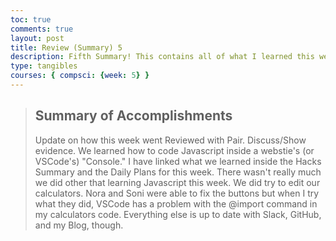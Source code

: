 ```yaml
---
toc: true
comments: true
layout: post
title: Review (Summary) 5
description: Fifth Summary! This contains all of what I learned this week.
type: tangibles
courses: { compsci: {week: 5} }
---
```


> ## Summary of Accomplishments
> Update on how this week went
> Reviewed with Pair. Discuss/Show evidence.
We learned how to code Javascript inside a webstie's (or VSCode's) "Console." I have linked what we learned inside the Hacks Summary and the Daily Plans for this week.
There wasn't really much we did other that learning Javascript this week. We did try to edit our calculators. Nora and Soni were able to fix the buttons but when I try what they did, VSCode has a problem with the @import command in my calculators code. Everything else is up to date with Slack, GitHub, and my Blog, though.